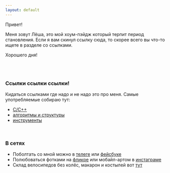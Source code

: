```yaml
---
layout: default
---
```

Привет! 

Меня зовут Лёша, это мой хоум-пэйдж который терпит период становления. Если я вам скинул ссылку сюда, то скорее всего вы что-то ищете в разделе со ссылками.

Хорошего дня!

<br/><br/>
### Ссылки ссылки ссылки!
Кидаться ссылками где надо и не надо это про меня. Самые употребляемые собираю тут:
* [C/C++](./cpp_links)
* [алгоритмы и структуры](./algo)
* [инструменты](./utils)
<br/>

### В сетях
* Поболтать со мной можно в [телеге](http://t.me/a_belkevich) или [фейсбуке](https://www.facebook.com/abelkevich)
* Полюбоваться фотками на [фликре](https://flickr.com/photos/a_belkevich) или мобайл-артом в [инстаграме](https://www.instagram.com/a_belkevich/)
* Склад велосипедов без колёс, макарон и костылей вот [тут](https://github.com/abelkevich)
